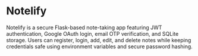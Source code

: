 # Notelify
Notelify is a secure Flask-based note-taking app featuring JWT authentication, Google OAuth login, email OTP verification, and SQLite storage. Users can register, login, add, edit, and delete notes while keeping credentials safe using environment variables and secure password hashing.
